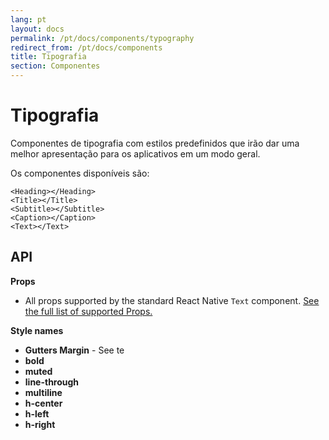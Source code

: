 ```yaml
---
lang: pt
layout: docs
permalink: /pt/docs/components/typography
redirect_from: /pt/docs/components
title: Tipografia
section: Componentes
---
```


# Tipografia

Componentes de tipografia com estilos predefinidos que irão dar uma melhor apresentação para os aplicativos em um modo geral.

Os componentes disponíveis são:

```
<Heading></Heading>
<Title></Title>
<Subtitle></Subtitle>
<Caption></Caption>
<Text></Text>
```

## API

**Props**

- All props supported by the standard React Native `Text` component. [See the full list of supported Props.](https://facebook.github.io/react-native/docs/text.html#props)

**Style names**

- **Gutters Margin** - See te
- **bold**
- **muted**
- **line-through**
- **multiline**
- **h-center**
- **h-left**
- **h-right**
